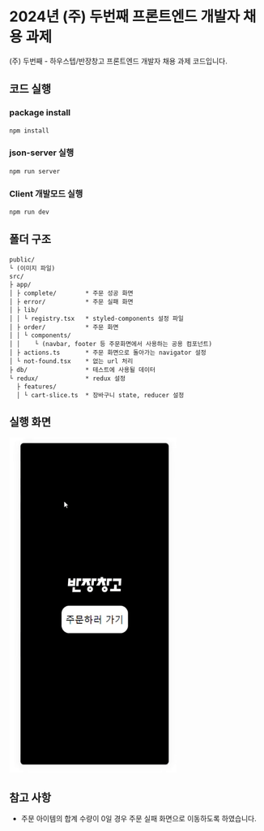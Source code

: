 # 2024년 (주) 두번째 프론트엔드 개발자 채용 과제

(주) 두번째 - 하우스텝/반장창고 프론트엔드 개발자 채용 과제 코드입니다.

## 코드 실행

### package install

```bash
npm install
```

### json-server 실행

```bash
npm run server
```

### Client 개발모드 실행

```bash
npm run dev
```

## 폴더 구조

```
public/
└ (이미지 파일)
src/
├ app/
│ ├ complete/        * 주문 성공 화면
│ ├ error/           * 주문 실패 화면
│ ├ lib/
│ │ └ registry.tsx   * styled-components 설정 파일
│ ├ order/           * 주문 화면
│ │ └ components/
│ │    └ (navbar, footer 등 주문화면에서 사용하는 공용 컴포넌트)
│ ├ actions.ts       * 주문 화면으로 돌아가는 navigator 설정
│ └ not-found.tsx    * 없는 url 처리
├ db/                * 테스트에 사용될 데이터
└ redux/             * redux 설정
  ├ features/
  │ └ cart-slice.ts  * 장바구니 state, reducer 설정
```

## 실행 화면

![실행화면](/result.gif)

## 참고 사항

* 주문 아이템의 합계 수량이 0일 경우 주문 실패 화면으로 이동하도록 하였습니다.